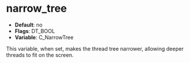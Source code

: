 # narrow_tree

- **Default**: no
- **Flags**: DT_BOOL
- **Variable**: C_NarrowTree

This variable, when set, makes the thread tree narrower, allowing
deeper threads to fit on the screen.
